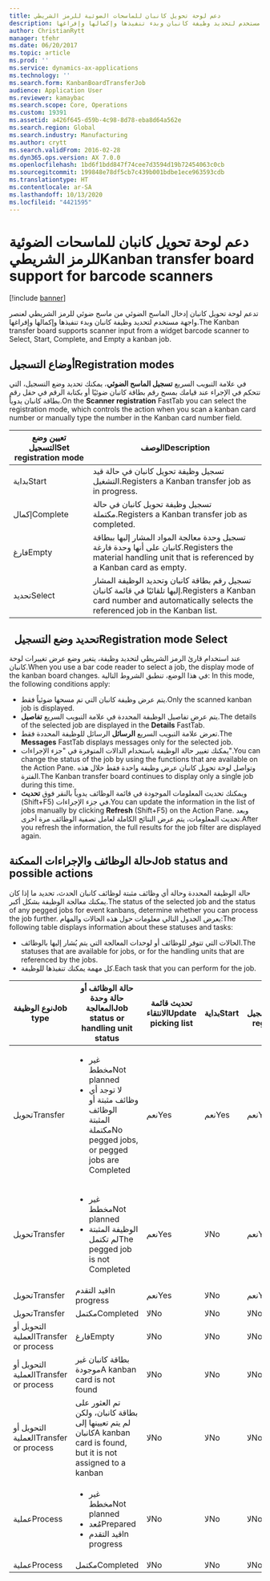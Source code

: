 ```yaml
---
title: دعم لوحة تحويل كانبان للماسحات الضوئية للرمز الشريطي
description: تدعم لوحة تحويل كانبان‬ إدخال الماسح الضوئي من ماسح ضوئي للرمز الشريطي لعنصر واجهة مستخدم لتحديد وظيفة كانبان وبدء تنفيذها وإكمالها وإفراغها.
author: ChristianRytt
manager: tfehr
ms.date: 06/20/2017
ms.topic: article
ms.prod: ''
ms.service: dynamics-ax-applications
ms.technology: ''
ms.search.form: KanbanBoardTransferJob
audience: Application User
ms.reviewer: kamaybac
ms.search.scope: Core, Operations
ms.custom: 19391
ms.assetid: a426f645-d59b-4c98-8d78-eba8d64a562e
ms.search.region: Global
ms.search.industry: Manufacturing
ms.author: crytt
ms.search.validFrom: 2016-02-28
ms.dyn365.ops.version: AX 7.0.0
ms.openlocfilehash: 1bd6f1bdd847f74cee7d3594d19b72454063c0cb
ms.sourcegitcommit: 199848e78df5cb7c439b001bdbe1ece963593cdb
ms.translationtype: HT
ms.contentlocale: ar-SA
ms.lasthandoff: 10/13/2020
ms.locfileid: "4421595"
---
```

# <a name="kanban-transfer-board-support-for-barcode-scanners"></a><span data-ttu-id="c7046-103">دعم لوحة تحويل كانبان للماسحات الضوئية للرمز الشريطي</span><span class="sxs-lookup"><span data-stu-id="c7046-103">Kanban transfer board support for barcode scanners</span></span>

[!include [banner](../includes/banner.md)]

<span data-ttu-id="c7046-104">تدعم لوحة تحويل كانبان‬ إدخال الماسح الضوئي من ماسح ضوئي للرمز الشريطي لعنصر واجهة مستخدم لتحديد وظيفة كانبان وبدء تنفيذها وإكمالها وإفراغها.</span><span class="sxs-lookup"><span data-stu-id="c7046-104">The Kanban transfer board supports scanner input from a widget barcode scanner to Select, Start, Complete, and Empty a kanban job.</span></span>

<a name="registration-modes"></a><span data-ttu-id="c7046-105">أوضاع التسجيل</span><span class="sxs-lookup"><span data-stu-id="c7046-105">Registration modes</span></span>
------------------

<span data-ttu-id="c7046-106">في علامة التبويب السريع **تسجيل الماسح الضوئي**، يمكنك تحديد وضع التسجيل، التي تتحكم في الإجراء عند قيامك بمسح رقم بطاقة كانبان ضوئيًا أو بكتابة الرقم في حقل رقم بطاقة كانبان يدوياً.</span><span class="sxs-lookup"><span data-stu-id="c7046-106">On the **Scanner registration** FastTab you can select the registration mode, which controls the action when you scan a kanban card number or manually type the number in the Kanban card number field.</span></span>

| <span data-ttu-id="c7046-107">تعيين وضع التسجيل</span><span class="sxs-lookup"><span data-stu-id="c7046-107">Set registration mode</span></span> | <span data-ttu-id="c7046-108">الوصف</span><span class="sxs-lookup"><span data-stu-id="c7046-108">Description</span></span>                                                                                     |
|-----------------------|-------------------------------------------------------------------------------------------------|
| <span data-ttu-id="c7046-109">بداية</span><span class="sxs-lookup"><span data-stu-id="c7046-109">Start</span></span>                 | <span data-ttu-id="c7046-110">تسجيل وظيفة تحويل كانبان في حالة قيد التشغيل.</span><span class="sxs-lookup"><span data-stu-id="c7046-110">Registers a Kanban transfer job as in progress.</span></span>                                                 |
| <span data-ttu-id="c7046-111">إكمال</span><span class="sxs-lookup"><span data-stu-id="c7046-111">Complete</span></span>              | <span data-ttu-id="c7046-112">تسجيل وظيفة تحويل كانبان في حالة مكتملة.</span><span class="sxs-lookup"><span data-stu-id="c7046-112">Registers a Kanban transfer job as completed.</span></span>                                                   |
| <span data-ttu-id="c7046-113">فارغ</span><span class="sxs-lookup"><span data-stu-id="c7046-113">Empty</span></span>                 | <span data-ttu-id="c7046-114">تسجيل وحدة معالجة المواد المشار إليها ببطاقة كانبان على أنها وحدة فارغة.</span><span class="sxs-lookup"><span data-stu-id="c7046-114">Registers the material handling unit that is referenced by a Kanban card as empty.</span></span>              |
| <span data-ttu-id="c7046-115">تحديد</span><span class="sxs-lookup"><span data-stu-id="c7046-115">Select</span></span>                | <span data-ttu-id="c7046-116">تسجيل رقم بطاقة كانبان وتحديد الوظيفة المشار إليها تلقائيًا في قائمة كانبان.</span><span class="sxs-lookup"><span data-stu-id="c7046-116">Registers a Kanban card number and automatically selects the referenced job in the Kanban list.</span></span> |

 
<span data-ttu-id="c7046-117">تحديد وضع التسجيل</span><span class="sxs-lookup"><span data-stu-id="c7046-117">Registration mode Select</span></span>
------------------------

<span data-ttu-id="c7046-118">عند استخدام قارئ الرمز الشريطي لتحديد وظيفة، يتغير وضع عرض تغييرات لوحة كانبان.</span><span class="sxs-lookup"><span data-stu-id="c7046-118">When you use a bar code reader to select a job, the display mode of the kanban board changes.</span></span><span data-ttu-id="c7046-119"> في هذا الوضع، تنطبق الشروط التالية:</span><span class="sxs-lookup"><span data-stu-id="c7046-119"> In this mode, the following conditions apply:</span></span>

-   <span data-ttu-id="c7046-120">يتم عرض وظيفة كانبان التي تم مسحها ضوئياً فقط.</span><span class="sxs-lookup"><span data-stu-id="c7046-120">Only the scanned kanban job is displayed.</span></span>
-   <span data-ttu-id="c7046-121">يتم عرض تفاصيل الوظيفة المحددة في علامة التبويب السريع **تفاصيل**.</span><span class="sxs-lookup"><span data-stu-id="c7046-121">The details of the selected job are displayed in the **Details** FastTab.</span></span>
-   <span data-ttu-id="c7046-122">تعرض علامة التبويب السريع **الرسائل** الرسائل للوظيفة المحددة فقط.</span><span class="sxs-lookup"><span data-stu-id="c7046-122">The **Messages** FastTab displays messages only for the selected job.</span></span>
-   <span data-ttu-id="c7046-123">يمكنك تغيير حالة الوظيفة باستخدام الدالات المتوفرة في "جزء الإجراءات".</span><span class="sxs-lookup"><span data-stu-id="c7046-123">You can change the status of the job by using the functions that are available on the Action Pane.</span></span> <span data-ttu-id="c7046-124">وتواصل لوحة تحويل كانبان عرض وظيفة واحدة فقط خلال هذه الفترة.</span><span class="sxs-lookup"><span data-stu-id="c7046-124">The Kanban transfer board continues to display only a single job during this time.</span></span>
-   <span data-ttu-id="c7046-125">ويمكنك تحديث المعلومات الموجودة في قائمة الوظائف يدوياً بالنقر فوق **تحديث** ‏(Shift+F5) في جزء الإجراءات.</span><span class="sxs-lookup"><span data-stu-id="c7046-125">You can update the information in the list of jobs manually by clicking **Refresh** (Shift+F5) on the Action Pane.</span></span> <span data-ttu-id="c7046-126">وبعد تحديث المعلومات، يتم عرض النتائج الكاملة لعامل تصفية الوظائف مرة أخرى.</span><span class="sxs-lookup"><span data-stu-id="c7046-126">After you refresh the information, the full results for the job filter are displayed again.</span></span>

## <a name="job-status-and-possible-actions"></a><span data-ttu-id="c7046-127">حالة الوظائف والإجراءات الممكنة</span><span class="sxs-lookup"><span data-stu-id="c7046-127">Job status and possible actions</span></span>
<span data-ttu-id="c7046-128">حالة الوظيفة المحددة وحالة أي وظائف مثبتة لوظائف كانبان الحدث، تحديد ما إذا كان يمكنك معالجة الوظيفة بشكل أكبر.</span><span class="sxs-lookup"><span data-stu-id="c7046-128">The status of the selected job and the status of any pegged jobs for event kanbans, determine whether you can process the job further.</span></span> <span data-ttu-id="c7046-129">يعرض الجدول التالي معلومات حول هذه الحالات والمهام:</span><span class="sxs-lookup"><span data-stu-id="c7046-129">The following table displays information about these statuses and tasks:</span></span>
-   <span data-ttu-id="c7046-130">الحالات التي تتوفر للوظائف أو لوحدات المعالجة التي يتم يُشار إليها بالوظائف.</span><span class="sxs-lookup"><span data-stu-id="c7046-130">The statuses that are available for jobs, or for the handling units that are referenced by the jobs.</span></span>
-   <span data-ttu-id="c7046-131">كل مهمة يمكنك تنفيذها للوظيفة.</span><span class="sxs-lookup"><span data-stu-id="c7046-131">Each task that you can perform for the job.</span></span>

<table>
<colgroup>
<col width="12%" />
<col width="12%" />
<col width="12%" />
<col width="12%" />
<col width="12%" />
<col width="12%" />
<col width="12%" />
<col width="12%" />
</colgroup>
<thead>
<tr class="header">
<th><span data-ttu-id="c7046-132">نوع الوظيفة</span><span class="sxs-lookup"><span data-stu-id="c7046-132">Job type</span></span></th>
<th><span data-ttu-id="c7046-133">حالة الوظائف أو حالة وحدة المعالجة</span><span class="sxs-lookup"><span data-stu-id="c7046-133">Job status or handling unit status</span></span></th>
<th><span data-ttu-id="c7046-134">تحديث قائمة الانتقاء</span><span class="sxs-lookup"><span data-stu-id="c7046-134">Update picking list</span></span></th>
<th><span data-ttu-id="c7046-135">بداية</span><span class="sxs-lookup"><span data-stu-id="c7046-135">Start</span></span></th>
<th><span data-ttu-id="c7046-136">تحديث التسجيل</span><span class="sxs-lookup"><span data-stu-id="c7046-136">Update registration</span></span></th>
<th><span data-ttu-id="c7046-137">إكمال</span><span class="sxs-lookup"><span data-stu-id="c7046-137">Complete</span></span></th>
<th><span data-ttu-id="c7046-138">فارغ</span><span class="sxs-lookup"><span data-stu-id="c7046-138">Empty</span></span></th>
<th><span data-ttu-id="c7046-139">إنشاء كانبان للأحداث</span><span class="sxs-lookup"><span data-stu-id="c7046-139">Create event kanbans</span></span></th>
</tr>
</thead>
<tbody>
<tr class="odd">
<td><span data-ttu-id="c7046-140">تحويل</span><span class="sxs-lookup"><span data-stu-id="c7046-140">Transfer</span></span></td>
<td><ul>
<li><span data-ttu-id="c7046-141">غير مخطط</span><span class="sxs-lookup"><span data-stu-id="c7046-141">Not planned</span></span></li>
<li><span data-ttu-id="c7046-142">لا توجد أي وظائف مثبتة أو الوظائف المثبتة مكتملة</span><span class="sxs-lookup"><span data-stu-id="c7046-142">No pegged jobs, or pegged jobs are Completed</span></span></li>
</ul></td>
<td><span data-ttu-id="c7046-143">نعم</span><span class="sxs-lookup"><span data-stu-id="c7046-143">Yes</span></span></td>
<td><span data-ttu-id="c7046-144">نعم</span><span class="sxs-lookup"><span data-stu-id="c7046-144">Yes</span></span></td>
<td><span data-ttu-id="c7046-145">نعم</span><span class="sxs-lookup"><span data-stu-id="c7046-145">Yes</span></span></td>
<td><span data-ttu-id="c7046-146">نعم</span><span class="sxs-lookup"><span data-stu-id="c7046-146">Yes</span></span></td>
<td><span data-ttu-id="c7046-147">لا</span><span class="sxs-lookup"><span data-stu-id="c7046-147">No</span></span></td>
<td><span data-ttu-id="c7046-148">نعم</span><span class="sxs-lookup"><span data-stu-id="c7046-148">Yes</span></span></td>
</tr>
<tr class="even">
<td><span data-ttu-id="c7046-149">تحويل</span><span class="sxs-lookup"><span data-stu-id="c7046-149">Transfer</span></span></td>
<td><ul>
<li><span data-ttu-id="c7046-150">غير مخطط</span><span class="sxs-lookup"><span data-stu-id="c7046-150">Not planned</span></span></li>
<li><span data-ttu-id="c7046-151">الوظيفة المثبتة لم تكتمل</span><span class="sxs-lookup"><span data-stu-id="c7046-151">The pegged job is not Completed</span></span></li>
</ul></td>
<td><span data-ttu-id="c7046-152">نعم</span><span class="sxs-lookup"><span data-stu-id="c7046-152">Yes</span></span></td>
<td><span data-ttu-id="c7046-153">لا</span><span class="sxs-lookup"><span data-stu-id="c7046-153">No</span></span></td>
<td><span data-ttu-id="c7046-154">نعم</span><span class="sxs-lookup"><span data-stu-id="c7046-154">Yes</span></span></td>
<td><span data-ttu-id="c7046-155">لا</span><span class="sxs-lookup"><span data-stu-id="c7046-155">No</span></span></td>
<td><span data-ttu-id="c7046-156">لا</span><span class="sxs-lookup"><span data-stu-id="c7046-156">No</span></span></td>
<td><span data-ttu-id="c7046-157">لا</span><span class="sxs-lookup"><span data-stu-id="c7046-157">No</span></span></td>
</tr>
<tr class="odd">
<td><span data-ttu-id="c7046-158">تحويل</span><span class="sxs-lookup"><span data-stu-id="c7046-158">Transfer</span></span></td>
<td><span data-ttu-id="c7046-159">قيد التقدم</span><span class="sxs-lookup"><span data-stu-id="c7046-159">In progress</span></span></td>
<td><span data-ttu-id="c7046-160">نعم</span><span class="sxs-lookup"><span data-stu-id="c7046-160">Yes</span></span></td>
<td><span data-ttu-id="c7046-161">لا</span><span class="sxs-lookup"><span data-stu-id="c7046-161">No</span></span></td>
<td><span data-ttu-id="c7046-162">نعم</span><span class="sxs-lookup"><span data-stu-id="c7046-162">Yes</span></span></td>
<td><span data-ttu-id="c7046-163">نعم</span><span class="sxs-lookup"><span data-stu-id="c7046-163">Yes</span></span></td>
<td><span data-ttu-id="c7046-164">لا</span><span class="sxs-lookup"><span data-stu-id="c7046-164">No</span></span></td>
<td><span data-ttu-id="c7046-165">لا</span><span class="sxs-lookup"><span data-stu-id="c7046-165">No</span></span></td>
</tr>
<tr class="even">
<td><span data-ttu-id="c7046-166">تحويل</span><span class="sxs-lookup"><span data-stu-id="c7046-166">Transfer</span></span></td>
<td><span data-ttu-id="c7046-167">‏‏‏‏مكتمل</span><span class="sxs-lookup"><span data-stu-id="c7046-167">Completed</span></span></td>
<td><span data-ttu-id="c7046-168">لا</span><span class="sxs-lookup"><span data-stu-id="c7046-168">No</span></span></td>
<td><span data-ttu-id="c7046-169">لا</span><span class="sxs-lookup"><span data-stu-id="c7046-169">No</span></span></td>
<td><span data-ttu-id="c7046-170">لا</span><span class="sxs-lookup"><span data-stu-id="c7046-170">No</span></span></td>
<td><span data-ttu-id="c7046-171">لا</span><span class="sxs-lookup"><span data-stu-id="c7046-171">No</span></span></td>
<td><span data-ttu-id="c7046-172">نعم</span><span class="sxs-lookup"><span data-stu-id="c7046-172">Yes</span></span></td>
<td><span data-ttu-id="c7046-173">لا</span><span class="sxs-lookup"><span data-stu-id="c7046-173">No</span></span></td>
</tr>
<tr class="odd">
<td><span data-ttu-id="c7046-174">التحويل أو العملية</span><span class="sxs-lookup"><span data-stu-id="c7046-174">Transfer or process</span></span></td>
<td><span data-ttu-id="c7046-175">فارغ</span><span class="sxs-lookup"><span data-stu-id="c7046-175">Empty</span></span></td>
<td><span data-ttu-id="c7046-176">لا</span><span class="sxs-lookup"><span data-stu-id="c7046-176">No</span></span></td>
<td><span data-ttu-id="c7046-177">لا</span><span class="sxs-lookup"><span data-stu-id="c7046-177">No</span></span></td>
<td><span data-ttu-id="c7046-178">لا</span><span class="sxs-lookup"><span data-stu-id="c7046-178">No</span></span></td>
<td><span data-ttu-id="c7046-179">لا</span><span class="sxs-lookup"><span data-stu-id="c7046-179">No</span></span></td>
<td><span data-ttu-id="c7046-180">لا</span><span class="sxs-lookup"><span data-stu-id="c7046-180">No</span></span></td>
<td><span data-ttu-id="c7046-181">لا</span><span class="sxs-lookup"><span data-stu-id="c7046-181">No</span></span></td>
</tr>
<tr class="even">
<td><span data-ttu-id="c7046-182">التحويل أو العملية</span><span class="sxs-lookup"><span data-stu-id="c7046-182">Transfer or process</span></span></td>
<td><span data-ttu-id="c7046-183">بطاقة كانبان غير موجودة</span><span class="sxs-lookup"><span data-stu-id="c7046-183">A kanban card is not found</span></span></td>
<td><span data-ttu-id="c7046-184">لا</span><span class="sxs-lookup"><span data-stu-id="c7046-184">No</span></span></td>
<td><span data-ttu-id="c7046-185">لا</span><span class="sxs-lookup"><span data-stu-id="c7046-185">No</span></span></td>
<td><span data-ttu-id="c7046-186">لا</span><span class="sxs-lookup"><span data-stu-id="c7046-186">No</span></span></td>
<td><span data-ttu-id="c7046-187">لا</span><span class="sxs-lookup"><span data-stu-id="c7046-187">No</span></span></td>
<td><span data-ttu-id="c7046-188">لا</span><span class="sxs-lookup"><span data-stu-id="c7046-188">No</span></span></td>
<td><span data-ttu-id="c7046-189">لا</span><span class="sxs-lookup"><span data-stu-id="c7046-189">No</span></span></td>
</tr>
<tr class="odd">
<td><span data-ttu-id="c7046-190">التحويل أو العملية</span><span class="sxs-lookup"><span data-stu-id="c7046-190">Transfer or process</span></span></td>
<td><span data-ttu-id="c7046-191">تم العثور على بطاقة كانبان، ولكن لم يتم تعيينها إلى كانبان</span><span class="sxs-lookup"><span data-stu-id="c7046-191">A kanban card is found, but it is not assigned to a kanban</span></span></td>
<td><span data-ttu-id="c7046-192">لا</span><span class="sxs-lookup"><span data-stu-id="c7046-192">No</span></span></td>
<td><span data-ttu-id="c7046-193">لا</span><span class="sxs-lookup"><span data-stu-id="c7046-193">No</span></span></td>
<td><span data-ttu-id="c7046-194">لا</span><span class="sxs-lookup"><span data-stu-id="c7046-194">No</span></span></td>
<td><span data-ttu-id="c7046-195">لا</span><span class="sxs-lookup"><span data-stu-id="c7046-195">No</span></span></td>
<td><span data-ttu-id="c7046-196">لا</span><span class="sxs-lookup"><span data-stu-id="c7046-196">No</span></span></td>
<td><span data-ttu-id="c7046-197">لا</span><span class="sxs-lookup"><span data-stu-id="c7046-197">No</span></span></td>
</tr>
<tr class="even">
<td><span data-ttu-id="c7046-198">عملية</span><span class="sxs-lookup"><span data-stu-id="c7046-198">Process</span></span></td>
<td><ul>
<li><span data-ttu-id="c7046-199">غير مخطط</span><span class="sxs-lookup"><span data-stu-id="c7046-199">Not planned</span></span></li>
<li><span data-ttu-id="c7046-200">مُعد</span><span class="sxs-lookup"><span data-stu-id="c7046-200">Prepared</span></span></li>
<li><span data-ttu-id="c7046-201">قيد التقدم</span><span class="sxs-lookup"><span data-stu-id="c7046-201">In progress</span></span></li>
</ul></td>
<td><span data-ttu-id="c7046-202">لا</span><span class="sxs-lookup"><span data-stu-id="c7046-202">No</span></span></td>
<td><span data-ttu-id="c7046-203">لا</span><span class="sxs-lookup"><span data-stu-id="c7046-203">No</span></span></td>
<td><span data-ttu-id="c7046-204">لا</span><span class="sxs-lookup"><span data-stu-id="c7046-204">No</span></span></td>
<td><span data-ttu-id="c7046-205">لا</span><span class="sxs-lookup"><span data-stu-id="c7046-205">No</span></span></td>
<td><span data-ttu-id="c7046-206">لا</span><span class="sxs-lookup"><span data-stu-id="c7046-206">No</span></span></td>
<td><span data-ttu-id="c7046-207">لا</span><span class="sxs-lookup"><span data-stu-id="c7046-207">No</span></span></td>
</tr>
<tr class="odd">
<td><span data-ttu-id="c7046-208">عملية</span><span class="sxs-lookup"><span data-stu-id="c7046-208">Process</span></span></td>
<td><span data-ttu-id="c7046-209">‏‏‏‏مكتمل</span><span class="sxs-lookup"><span data-stu-id="c7046-209">Completed</span></span></td>
<td><span data-ttu-id="c7046-210">لا</span><span class="sxs-lookup"><span data-stu-id="c7046-210">No</span></span></td>
<td><span data-ttu-id="c7046-211">لا</span><span class="sxs-lookup"><span data-stu-id="c7046-211">No</span></span></td>
<td><span data-ttu-id="c7046-212">لا</span><span class="sxs-lookup"><span data-stu-id="c7046-212">No</span></span></td>
<td><span data-ttu-id="c7046-213">لا</span><span class="sxs-lookup"><span data-stu-id="c7046-213">No</span></span></td>
<td><span data-ttu-id="c7046-214">لا</span><span class="sxs-lookup"><span data-stu-id="c7046-214">No</span></span></td>
<td><span data-ttu-id="c7046-215">لا</span><span class="sxs-lookup"><span data-stu-id="c7046-215">No</span></span></td>
</tr>
</tbody>
</table>





